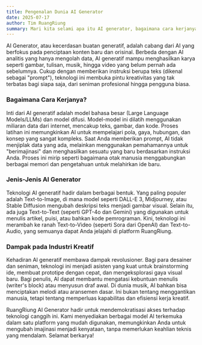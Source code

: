 ```yaml
---
title: Pengenalan Dunia AI Generator
date: 2025-07-17
author: Tim RuangRiung
summary: Mari kita selami apa itu AI generator, bagaimana cara kerjanya, dan mengapa teknologi ini menjadi revolusi di dunia kreatif.
---
```


AI Generator, atau kecerdasan buatan generatif, adalah cabang dari AI yang berfokus pada penciptaan konten baru dan orisinal. Berbeda dengan AI analitis yang hanya mengolah data, AI generatif mampu menghasilkan karya seperti gambar, tulisan, musik, hingga video yang belum pernah ada sebelumnya. Cukup dengan memberikan instruksi berupa teks (dikenal sebagai "prompt"), teknologi ini membuka pintu kreativitas yang tak terbatas bagi siapa saja, dari seniman profesional hingga pengguna biasa.

### Bagaimana Cara Kerjanya?

Inti dari AI generatif adalah model bahasa besar (Large Language Models/LLMs) dan model difusi. Model-model ini dilatih menggunakan miliaran data dari internet, mencakup teks, gambar, dan kode. Proses latihan ini memungkinkan AI untuk mempelajari pola, gaya, hubungan, dan konsep yang sangat kompleks. Saat Anda memberikan prompt, AI tidak menjiplak data yang ada, melainkan menggunakan pemahamannya untuk "berimajinasi" dan menghasilkan sesuatu yang baru berdasarkan instruksi Anda. Proses ini mirip seperti bagaimana otak manusia menggabungkan berbagai memori dan pengetahuan untuk melahirkan ide baru.

### Jenis-Jenis AI Generator

Teknologi AI generatif hadir dalam berbagai bentuk. Yang paling populer adalah Text-to-Image, di mana model seperti DALL-E 3, Midjourney, atau Stable Diffusion mengubah deskripsi teks menjadi gambar visual. Selain itu, ada juga Text-to-Text (seperti GPT-4o dan Gemini) yang digunakan untuk menulis artikel, puisi, atau bahkan kode pemrograman. Kini, teknologi ini merambah ke ranah Text-to-Video (seperti Sora dari OpenAI) dan Text-to-Audio, yang semuanya dapat Anda jelajahi di platform RuangRiung.

### Dampak pada Industri Kreatif

Kehadiran AI generatif membawa dampak revolusioner. Bagi para desainer dan seniman, teknologi ini menjadi asisten yang kuat untuk brainstorming ide, membuat prototipe dengan cepat, dan mengeksplorasi gaya visual baru. Bagi penulis, AI dapat membantu mengatasi kebuntuan menulis (writer's block) atau menyusun draf awal. Di dunia musik, AI bahkan bisa menciptakan melodi atau aransemen dasar. Ini bukan tentang menggantikan manusia, tetapi tentang memperluas kapabilitas dan efisiensi kerja kreatif.

RuangRiung AI Generator hadir untuk mendemokratisasi akses terhadap teknologi canggih ini. Kami menyediakan berbagai model AI terkemuka dalam satu platform yang mudah digunakan, memungkinkan Anda untuk mengubah imajinasi menjadi kenyataan, tanpa memerlukan keahlian teknis yang mendalam. Selamat berkarya!
